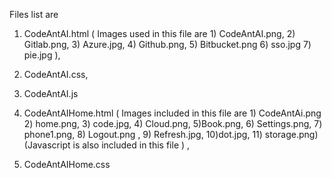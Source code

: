 Files list are 
1) CodeAntAI.html ( Images used in this file are 1) CodeAntAI.png, 2) Gitlab.png, 3) Azure.jpg, 4) Github.png, 5) Bitbucket.png 6) sso.jpg 7) pie.jpg ), 
2) CodeAntAI.css, 
3) CodeAntAI.js

4) CodeAntAIHome.html ( Images included in this file are 1) CodeAntAi.png 2) home.png, 3) code.jpg, 4) Cloud.png, 5)Book.png, 6) Settings.png, 7) phone1.png, 8) Logout.png , 9) Refresh.jpg, 10)dot.jpg, 11) storage.png)
(Javascript is also included in this file ) , 
5) CodeAntAIHome.css
